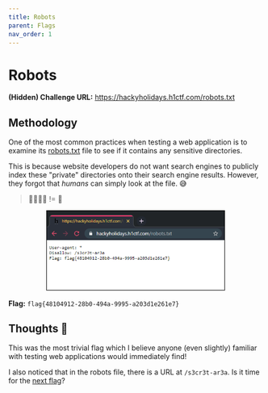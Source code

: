 ```yaml
---
title: Robots
parent: Flags
nav_order: 1
---
```


# Robots

**(Hidden) Challenge URL:** https://hackyholidays.h1ctf.com/robots.txt

## Methodology
One of the most common practices when testing a web application is to examine its [robots.txt](https://developers.google.com/search/docs/advanced/robots/intro) file to see if it contains any sensitive directories.

This is because website developers do not want search engines to publicly index these "private" directories onto their search engine results. However, they forgot that *humans* can simply look at the file. 😅

> 🙋‍♂🙋‍♀️ != 🤖

<p align="center">
  <img src="screenshots/robots-1.png" style="width:70%; border:0.5px solid black">
</p>

**Flag:** `flag{48104912-28b0-494a-9995-a203d1e261e7}`


## Thoughts 🤖
This was the most trivial flag which I believe anyone (even slightly) familiar with testing web applications would immediately find!

I also noticed that in the robots file, there is a URL at `/s3cr3t-ar3a`. Is it time for the [next flag](s3cr3t-ar3a.md)?
